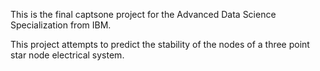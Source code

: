 
This is the final captsone project for the Advanced Data Science Specialization from IBM. 

This project attempts to predict the stability of the nodes of a three point star node electrical system. 
